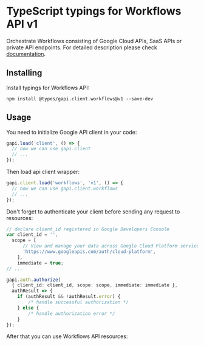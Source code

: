 # TypeScript typings for Workflows API v1

Orchestrate Workflows consisting of Google Cloud APIs, SaaS APIs or private API endpoints.
For detailed description please check [documentation](https://cloud.google.com/workflows).

## Installing

Install typings for Workflows API:

```
npm install @types/gapi.client.workflows@v1 --save-dev
```

## Usage

You need to initialize Google API client in your code:

```typescript
gapi.load('client', () => {
  // now we can use gapi.client
  // ...
});
```

Then load api client wrapper:

```typescript
gapi.client.load('workflows', 'v1', () => {
  // now we can use gapi.client.workflows
  // ...
});
```

Don't forget to authenticate your client before sending any request to resources:

```typescript
// declare client_id registered in Google Developers Console
var client_id = '',
  scope = [ 
      // View and manage your data across Google Cloud Platform services
      'https://www.googleapis.com/auth/cloud-platform',
    ],
    immediate = true;
// ...

gapi.auth.authorize(
  { client_id: client_id, scope: scope, immediate: immediate },
  authResult => {
    if (authResult && !authResult.error) {
        /* handle successful authorization */
    } else {
        /* handle authorization error */
    }
});
```

After that you can use Workflows API resources:

```typescript
```
